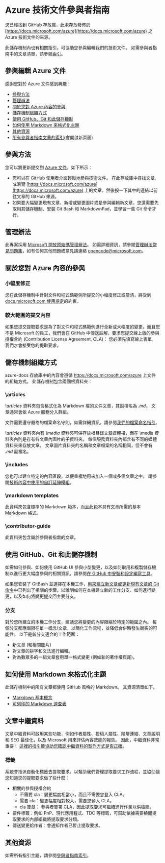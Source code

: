 # <a name="azure-technical-documentation-contributor-guide"></a>Azure 技術文件參與者指南
您已經找到 GitHub 存放庫，此處存放發佈於 [https://docs.microsoft.com/azure](https://docs.microsoft.com/azure) 之 Azure 技術文件的來源。

此儲存機制內也有相關指引，可協助您參與編輯我們的技術文件。 如需參與者指南中的文章清單，請參閱[索引](contributor-guide/contributor-guide-index.md)。

## <a name="contribute-to-azure-documentation"></a>參與編輯 Azure 文件
感謝您對於 Azure 文件感到興趣！

* [參與方法](#ways-to-contribute)
* [管理辦法](#code-of-conduct)
* [關於您對 Azure 內容的參與](#about-your-contributions-to-azure-content)
* [儲存機制組織方式](#repository-organization)
* [使用 GitHub、Git 和此儲存機制](#use-github-git-and-this-repository)
* [如何使用 Markdown 來格式化主題](#how-to-use-markdown-to-format-your-topic)
* [其他資源](#more-resources)
* [所有參與者指南文章的索引](contributor-guide/contributor-guide-index.md)(會開啟新頁面)

## <a name="ways-to-contribute"></a>參與方法
您可以將更新提交到 [Azure 文件](https://docs.microsoft.com/azure)，如下所示︰

* 您可以在 GitHub 使用者介面輕鬆地參與技術文件。 在此存放庫中尋找文章，或瀏覽 [https://docs.microsoft.com/azure](https://docs.microsoft.com/azure) 上的文章，然後按一下其中的連結以前往文章的 GitHub 來源。
* 如果要大幅變更現有文章、新增或變更圖片或是參與編輯新文章，您還需要先取用其儲存機制、安裝 Git Bash 和 MarkdownPad，並學習一些 Git 命令才行。

## <a name="code-of-conduct"></a>管理辦法
此專案採用 [Microsoft 開放原始碼管理辦法](https://opensource.microsoft.com/codeofconduct/)。 如需詳細資訊，請參閱[管理辦法常見問題集](https://opensource.microsoft.com/codeofconduct/faq/)，如有任何其他問題或意見請連絡 [opencode@microsoft.com](mailto:opencode@microsoft.com)。

## <a name="about-your-contributions-to-azure-content"></a>關於您對 Azure 內容的參與
### <a name="minor-corrections"></a>小幅度修正
您在此儲存機制中針對文件和程式碼範例所提交的小幅度修正或釐清，將受到 [docs.microsoft.com 使用規定](https://docs.microsoft.com/legal/termsofuse)的約束。

### <a name="larger-submissions"></a>較大範圍的提交內容
如果您提交提取要求是為了對文件和程式碼範例進行全新或大幅度的變更，而且您不是 Microsoft 的員工，我們會在 GitHub 中傳送註解，要求您提交線上版的參與授權合約 (Contribution License Agreement, CLA)： 您必須先填寫線上表單，我們才會接受您的提取要求。

## <a name="repository-organization"></a>儲存機制組織方式
azure-docs 存放庫中的內容會遵循 https://docs.microsoft.com/azure 上文件的組織方式。 此儲存機制包含兩個根資料夾：

### <a name="articles"></a>\articles
*\articles* 資料夾包含格式化為 Markdown 檔的文件文章，其副檔名為 *.md*。 文章通常會依 Azure 服務分入群組。

文件需要遵守嚴格的檔案命名守則，如需詳細資訊，請參閱[我們的檔案命名指引](contributor-guide/file-names-and-locations.md)。

*\articles* 資料夾內有 *\media* 資料夾可供存放根目錄文章媒體檔，而在 \media 資料夾內則是存有各文章內圖片的子資料夾。  每個服務資料夾內都含有不同的媒體資料夾來存放文章。 文章圖片資料夾的名稱和文章檔案的名稱相同，但不會有 *.md* 副檔名。

### <a name="includes"></a>\includes
您也可以建立特定的內容區段，以便重複地用來加入一個或多個文章之中。 請參閱[技術內容中使用的自訂延伸模組](contributor-guide/custom-markdown-extensions.md)。

### <a name="markdown-templates"></a>\markdown templates
此資料夾包含標準的 Markdown 範本，而且此範本具有文章所需的基本 Markdown 格式。

### <a name="contributor-guide"></a>\contributor-guide
此資料夾包含屬於參與者指南的文章。

## <a name="use-github-git-and-this-repository"></a>使用 GitHub、Git 和此儲存機制
如需如何參與、如何使用 GitHub UI 參與小型變更，以及如何取用和複製儲存機制以進行更大幅度參與的相關資訊，請參閱[在 GitHub 中安裝和設定編寫工具](contributor-guide/tools-and-setup.md)。

如果您安裝了 GitBash 並選擇在本機工作，[用來建立新文章或更新現有文章的 Git 命令](contributor-guide/git-commands-for-master.md)中已列出了相關的步驟，以說明如何在本機建立新的工作分支、如何進行變更，以及如何將變更提交回主要分支。

### <a name="branches"></a>分支
對於您所建立的本機工作分支，建議您將變更的內容限縮於特定的範圍之內。 每個分支都應侷限在單一概念/文章，以簡化工作流程，並降低合併時發生衝突的可能性。  以下是新分支適合的工作範圍：

* 新文章 (和相關圖片)
* 對文章的拼字和文法進行編輯。
* 對為數眾多的一組文章套用單一格式變更 (例如新的著作權頁尾)。

## <a name="how-to-use-markdown-to-format-your-topic"></a>如何使用 Markdown 來格式化主題
此儲存機制中的所有文章都使用 GitHub 風格的 Markdown。  其資源清單如下。

* [Markdown 基本概念](https://help.github.com/articles/markdown-basics/)
* [可列印的 Markdown 速查表](./contributor-guide/media/documents/markdown-cheatsheet.pdf?raw=true)

## <a name="article-metadata"></a>文章中繼資料
文章中繼資料可啟用某些功能，例如作者屬性、投稿人屬性、階層連結、文章說明和 SEO 最佳化，以及 Microsoft 用來評估內容效能的報告。 因此，中繼資料非常重要！ [這裡的指引能協助您確認中繼資料的製作方式是否正確](contributor-guide/article-metadata.md)。

### <a name="labels"></a>標籤
系統會指派自動化標籤去提取要求，以幫助我們管理提取要求工作流程，並協助讓您知道您的提取要求做了些什麼︰

* 相關的參與授權合約
  * 不需要 cla︰變更幅度相當小，而且不需要您登入 CLA。
  * 需要 cla︰變更幅度相對較大，需要您登入 CLA。
  * cla 簽章︰ 參與者簽署 CLA，因此提取要求可繼續進行作業以供檢閱。
* 要件標籤︰例如 PnP、現代應用程式、TDC 等標籤，可幫助依據需要檢閱提取要求的內部組織將提取要求分類。
* 傳送變更給作者︰會通知作者已暫止提取要求。

## <a name="more-resources"></a>其他資源
如需所有指引主題，請參閱[參與者指南索引](contributor-guide/contributor-guide-index.md)。



<!--HONumber=Feb17_HO2-->


